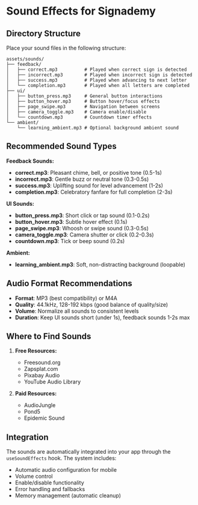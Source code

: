 # Sound Effects for Signademy

## Directory Structure

Place your sound files in the following structure:

```
assets/sounds/
├── feedback/
│   ├── correct.mp3          # Played when correct sign is detected
│   ├── incorrect.mp3        # Played when incorrect sign is detected  
│   ├── success.mp3          # Played when advancing to next letter
│   └── completion.mp3       # Played when all letters are completed
├── ui/
│   ├── button_press.mp3     # General button interactions
│   ├── button_hover.mp3     # Button hover/focus effects
│   ├── page_swipe.mp3       # Navigation between screens
│   ├── camera_toggle.mp3    # Camera enable/disable
│   └── countdown.mp3        # Countdown timer effects
└── ambient/
    └── learning_ambient.mp3 # Optional background ambient sound
```

## Recommended Sound Types

**Feedback Sounds:**
- **correct.mp3**: Pleasant chime, bell, or positive tone (0.5-1s)
- **incorrect.mp3**: Gentle buzz or neutral tone (0.3-0.5s)
- **success.mp3**: Uplifting sound for level advancement (1-2s)
- **completion.mp3**: Celebratory fanfare for full completion (2-3s)

**UI Sounds:**
- **button_press.mp3**: Short click or tap sound (0.1-0.2s)
- **button_hover.mp3**: Subtle hover effect (0.1s)
- **page_swipe.mp3**: Whoosh or swipe sound (0.3-0.5s)
- **camera_toggle.mp3**: Camera shutter or click (0.2-0.3s)
- **countdown.mp3**: Tick or beep sound (0.2s)

**Ambient:**
- **learning_ambient.mp3**: Soft, non-distracting background (loopable)

## Audio Format Recommendations

- **Format**: MP3 (best compatibility) or M4A
- **Quality**: 44.1kHz, 128-192 kbps (good balance of quality/size)
- **Volume**: Normalize all sounds to consistent levels
- **Duration**: Keep UI sounds short (under 1s), feedback sounds 1-2s max

## Where to Find Sounds

1. **Free Resources:**
   - Freesound.org
   - Zapsplat.com
   - Pixabay Audio
   - YouTube Audio Library

2. **Paid Resources:**
   - AudioJungle
   - Pond5
   - Epidemic Sound

## Integration

The sounds are automatically integrated into your app through the `useSoundEffects` hook. The system includes:

- Automatic audio configuration for mobile
- Volume control
- Enable/disable functionality
- Error handling and fallbacks
- Memory management (automatic cleanup)
